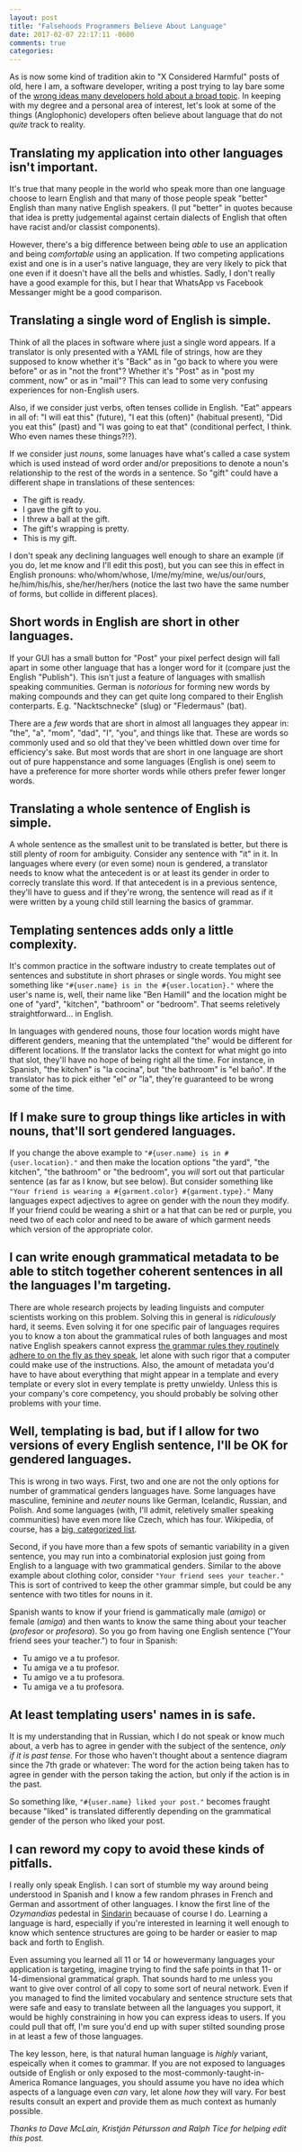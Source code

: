 ```yaml
---
layout: post
title: "Falsehoods Programmers Believe About Language"
date: 2017-02-07 22:17:11 -0600
comments: true
categories: 
---
```


As is now some kind of tradition akin to "X Considered Harmful" posts of old,
here I am, a software developer, writing a post trying to lay bare some of the
[wrong ideas many developers hold about a broad topic](https://github.com/jameslk/awesome-falsehoods).
In keeping with my degree and a personal area of interest, let's look at some of
the things (Anglophonic) developers often believe about language that do not
_quite_ track to reality.


## Translating my application into other languages isn't important.

It's true that many people in the world who speak more than one language choose
to learn English and that many of those people speak "better" English than many
native English speakers. (I put "better" in quotes because that idea is pretty
judgemental against certain dialects of English that often have racist and/or
classist components).

However, there's a big difference between being _able_ to use an application and
being _comfortable_ using an application. If two competing applications exist
and one is in a user's native language, they are very likely to pick that one
even if it doesn't have all the bells and whistles. Sadly, I don't really have a
good example for this, but I hear that WhatsApp vs Facebook Messanger might be a
good comparison.


## Translating a single word of English is simple.

Think of all the places in software where just a single word appears. If a
translator is only presented with a YAML file of strings, how are they supposed
to know whether it's "Back" as in "go back to where you were before" or as in
"not the front"? Whether it's "Post" as in "post my comment, now" or as in
"mail"? This can lead to some very confusing experiences for non-English users.

Also, if we consider just verbs, often tenses collide in English. "Eat" appears
in all of: "I will eat this" (future), "I eat this (often)" (habitual present),
"Did you eat this" (past) and "I was going to eat that" (conditional perfect, I
think. Who even names these things?!?).

If we consider just _nouns_, some lanuages have what's called a case system
which is used instead of word order and/or prepositions to denote a noun's
relationship to the rest of the words in a sentence. So "gift" could have a
different shape in translations of these sentences:

* The gift is ready.
* I gave the gift to you.
* I threw a ball at the gift.
* The gift's wrapping is pretty.
* This is my gift.

I don't speak any declining languages well enough to share an example (if you
do, let me know and I'll edit this post), but you can see this in effect in
English pronouns: who/whom/whose, I/me/my/mine, we/us/our/ours, he/him/his/his,
she/her/her/hers (notice the last two have the same number of forms, but collide
in different places).


## Short words in English are short in other languages.

If your GUI has a small button for "Post" your pixel perfect design will fall
apart in some other language that has a longer word for it (compare just the
English "Publish"). This isn't just a feature of languages with smallish
speaking communities. German is _notorious_ for forming new words by making
compounds and they can get quite long compared to their English conterparts.
E.g. "Nacktschnecke" (slug) or "Fledermaus" (bat).

There are a _few_ words that are short in almost all languages they appear in:
"the", "a", "mom", "dad", "I", "you", and things like that. These are words so
commonly used and so old that they've been whittled down over time for
efficiency's sake.  But most words that are short in one language are short out
of pure happenstance and some languages (English is one) seem to have a
preference for more shorter words while others prefer fewer longer words.


## Translating a whole sentence of English is simple.

A whole sentence as the smallest unit to be translated is better, but there is
still plenty of room for ambiguity. Consider any sentence with "it" in it.
In languages where every (or even some) noun is gendered, a translator needs to
know what the antecedent is or at least its gender in order to correcly
translate this word. If that antecedent is in a previous sentence, they'll have
to guess and if they're wrong, the sentence will read as if it were written by a
young child still learning the basics of grammar.


## Templating sentences adds only a little complexity.

It's common practice in the software industry to create templates out of
sentences and substitute in short phrases or single words. You might see
something like `"#{user.name} is in the #{user.location}."` where the user's
name is, well, their name like "Ben Hamill" and the location might be one of
"yard", "kitchen", "bathroom" or "bedroom". That seems reletively
straightforward... in English.

In languages with gendered nouns, those four location words might have different
genders, meaning that the untemplated "the" would be different for different
locations. If the translator lacks the context for what might go into that slot,
they'll have no hope of being right all the time. For instance, in Spanish, "the
kitchen" is "la cocina", but "the bathroom" is "el baño". If the translator has
to pick either "el" _or_ "la", they're guaranteed to be wrong some of the time.


## If I make sure to group things like articles in with nouns, that'll sort gendered languages.

If you change the above example to `"#{user.name} is in #{user.location}."` and
then make the location options "the yard", "the kitchen", "the bathroom" or "the
bedroom", you _will_ sort out that particular sentence (as far as I know, but
see below). But consider something like `"Your friend is wearing a #{garment.color} #{garment.type}."`
Many languages expect adjectives to agree on gender with the noun they modify.
If your friend could be wearing a shirt or a hat that can be red or purple, you
need two of each color and need to be aware of which garment needs which version
of the appropriate color.


## I can write enough grammatical metadata to be able to stitch together coherent sentences in all the languages I'm targeting.

There are whole research projects by leading linguists and computer scientists
working on this problem. Solving this in general is _ridiculously_ hard, it
seems. Even solving it for one specific pair of languages requires you to know a
ton about the grammatical rules of both languages and most native English
speakers cannot express
[the grammar rules they routinely adhere to on the fly as they speak](https://dictionary.cambridge.org/us/grammar/british-grammar/about-adjectives-and-adverbs/adjectives-order),
let alone with such rigor that a computer could make use of the instructions.
Also, the amount of metadata you'd have to have about everything that might
appear in a template and every template or every slot in every template is
pretty unwieldy. Unless this is your company's core competency, you should
probably be solving other problems with your time.


## Well, templating is bad, but if I allow for two versions of every English sentence, I'll be OK for gendered languages.

This is wrong in two ways. First, two and one are not the only options for
number of grammatical genders languages have. Some languages have masculine,
feminine and _neuter_ nouns like German, Icelandic, Russian, and Polish. And
some languages (with, I'll admit, reletively smaller speaking communities) have
even more like Czech, which has four. Wikipedia, of course, has a
[big, categorized list](https://en.wikipedia.org/wiki/List_of_languages_by_type_of_grammatical_genders).

Second, if you have more than a few spots of semantic variability in a given
sentence, you may run into a combinatorial explosion just going from English to
a language with two grammatical genders. Similar to the above example about
clothing color, consider `"Your friend sees your teacher."` This is sort of
contrived to keep the other grammar simple, but could be any sentence with two
titles for nouns in it.

Spanish wants to know if your friend is gammatically male (_amigo_) or female
(_amiga_) and then wants to know the same thing about your teacher (_profesor_
or _profesora_). So you go from having one English sentence ("Your friend sees
your teacher.") to four in Spanish:

* Tu amigo ve a tu profesor.
* Tu amiga ve a tu profesor.
* Tu amigo ve a tu profesora.
* Tu amiga ve a tu profesora.


## At least templating users' names in is safe.

It is my understanding that in Russian, which I do not speak or know much about,
a verb has to agree in gender with the subject of the sentence, _only if it is
past tense_. For those who haven't thought about a sentence diagram since the
7th grade or whatever: The word for the action being taken has to agree in
gender with the person taking the action, but only if the action is in the past.

So something like, `"#{user.name} liked your post."` becomes fraught because
"liked" is translated differently depending on the grammatical gender of the
person who liked your post.


## I can reword my copy to avoid these kinds of pitfalls.

I really only speak English. I can sort of stumble my way around being
understood in Spanish and I know a few random phrases in French and German and
assortment of other languages. I know the first line of the _Ozymandias_
pedestal in [Sindarin](https://en.wikipedia.org/wiki/Sindarin) becauase of
course I do. Learning a language is hard, especially if you're interested in
learning it well enough to know which sentence structures are going to be harder
or easier to map back and forth to English.

Even assuming you learned all 11 or 14 or howevermany languages your application
is targeting, imagine trying to find the safe points in that 11- or
14-dimensional grammatical graph. That sounds hard to me unless you want to give
over control of all copy to some sort of neural network. Even if you managed to
find the limited vocabulary and sentence structure sets that were safe and easy
to translate between all the languages you support, it would be highly
constraining in how you can express ideas to users. If you could pull that off,
I'm sure you'd end up with super stilted sounding prose in at least a few of
those languages.

The key lesson, here, is that natural human language is _highly_ variant,
espeically when it comes to grammar. If you are not exposed to languages outside
of English or only exposed to the most-commonly-taught-in-America Romance
languages, you should assume you have no idea which aspects of a language even
_can_ vary, let alone _how_ they will vary. For best results consult an expert
and provide them as much context as humanly possible.

_Thanks to Dave McLain, Kristján Pétursson and Ralph Tice for helping edit this
post._
